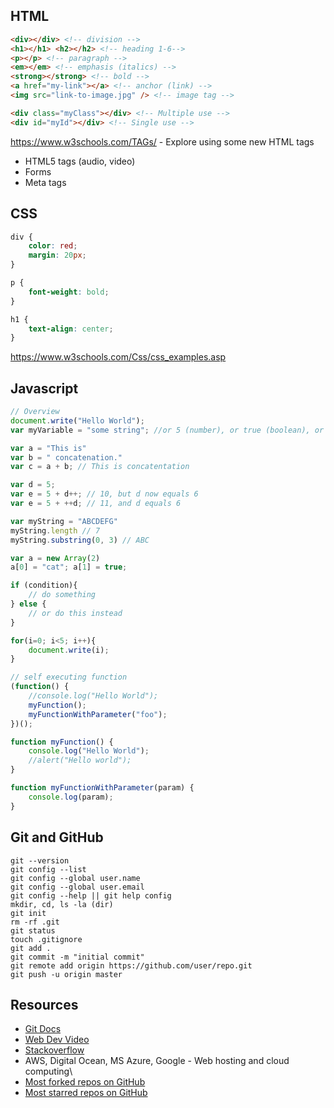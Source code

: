 ## HTML

```html
<div></div> <!-- division -->
<h1></h1> <h2></h2> <!-- heading 1-6-->
<p></p> <!-- paragraph -->
<em></em> <!-- emphasis (italics) -->
<strong></strong> <!-- bold -->
<a href="my-link"></a> <!-- anchor (link) -->
<img src="link-to-image.jpg" /> <!-- image tag -->

<div class="myClass"></div> <!-- Multiple use -->
<div id="myId"></div> <!-- Single use -->
```

<!-- Advanced Users -->
https://www.w3schools.com/TAGs/ - Explore using some new HTML tags
* HTML5 tags (audio, video)
* Forms
* Meta tags

## CSS

```css
div {
    color: red;
    margin: 20px;
}

p {
    font-weight: bold;
}

h1 {
    text-align: center;
}
```

<link rel="stylesheet" type="text/css" href="">

https://www.w3schools.com/Css/css_examples.asp

## Javascript

```javascript
// Overview
document.write("Hello World");
var myVariable = "some string"; //or 5 (number), or true (boolean), or array [], or object {}

var a = "This is"
var b = " concatenation."
var c = a + b; // This is concatentation

var d = 5;
var e = 5 + d++; // 10, but d now equals 6
var e = 5 + ++d; // 11, and d equals 6

var myString = "ABCDEFG"
myString.length // 7
myString.substring(0, 3) // ABC

var a = new Array(2)
a[0] = "cat"; a[1] = true;

if (condition){
    // do something
} else {
    // or do this instead
}

for(i=0; i<5; i++){
    document.write(i);
}

// self executing function
(function() {
    //console.log("Hello World");
    myFunction();
    myFunctionWithParameter("foo");
})();

function myFunction() {
    console.log("Hello World");
    //alert("Hello world");
}

function myFunctionWithParameter(param) {
    console.log(param);
}
```
<script src=""></script>

## Git and GitHub

```shell
git --version
git config --list
git config --global user.name
git config --global user.email
git config --help || git help config
mkdir, cd, ls -la (dir)
git init
rm -rf .git
git status
touch .gitignore
git add .
git commit -m "initial commit"
git remote add origin https://github.com/user/repo.git
git push -u origin master
```

## Resources
* [Git Docs](https://git-scm.com/doc)
* [Web Dev Video](https://www.youtube.com/watch?v=5YDVJaItmaY)
* [Stackoverflow](https://stackoverflow.com/)
* AWS, Digital Ocean, MS Azure, Google - Web hosting and cloud computing\
* [Most forked repos on GitHub](https://github.com/search?o=desc&q=stars:%3E1&s=forks&type=Repositories)
* [Most starred repos on GitHub](https://github.com/search?q=stars%3A%3E100&s=stars&type=Repositories)
